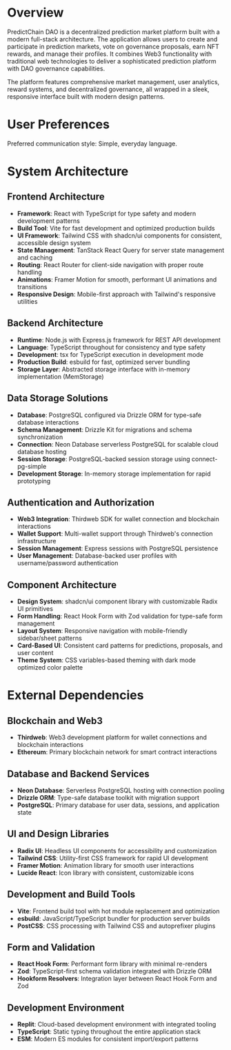 # Overview

PredictChain DAO is a decentralized prediction market platform built with a modern full-stack architecture. The application allows users to create and participate in prediction markets, vote on governance proposals, earn NFT rewards, and manage their profiles. It combines Web3 functionality with traditional web technologies to deliver a sophisticated prediction platform with DAO governance capabilities.

The platform features comprehensive market management, user analytics, reward systems, and decentralized governance, all wrapped in a sleek, responsive interface built with modern design patterns.

# User Preferences

Preferred communication style: Simple, everyday language.

# System Architecture

## Frontend Architecture
- **Framework**: React with TypeScript for type safety and modern development patterns
- **Build Tool**: Vite for fast development and optimized production builds  
- **UI Framework**: Tailwind CSS with shadcn/ui components for consistent, accessible design system
- **State Management**: TanStack React Query for server state management and caching
- **Routing**: React Router for client-side navigation with proper route handling
- **Animations**: Framer Motion for smooth, performant UI animations and transitions
- **Responsive Design**: Mobile-first approach with Tailwind's responsive utilities

## Backend Architecture  
- **Runtime**: Node.js with Express.js framework for REST API development
- **Language**: TypeScript throughout for consistency and type safety
- **Development**: tsx for TypeScript execution in development mode
- **Production Build**: esbuild for fast, optimized server bundling
- **Storage Layer**: Abstracted storage interface with in-memory implementation (MemStorage)

## Data Storage Solutions
- **Database**: PostgreSQL configured via Drizzle ORM for type-safe database interactions
- **Schema Management**: Drizzle Kit for migrations and schema synchronization  
- **Connection**: Neon Database serverless PostgreSQL for scalable cloud database hosting
- **Session Storage**: PostgreSQL-backed session storage using connect-pg-simple
- **Development Storage**: In-memory storage implementation for rapid prototyping

## Authentication and Authorization
- **Web3 Integration**: Thirdweb SDK for wallet connection and blockchain interactions
- **Wallet Support**: Multi-wallet support through Thirdweb's connection infrastructure
- **Session Management**: Express sessions with PostgreSQL persistence
- **User Management**: Database-backed user profiles with username/password authentication

## Component Architecture
- **Design System**: shadcn/ui component library with customizable Radix UI primitives
- **Form Handling**: React Hook Form with Zod validation for type-safe form management  
- **Layout System**: Responsive navigation with mobile-friendly sidebar/sheet patterns
- **Card-Based UI**: Consistent card patterns for predictions, proposals, and user content
- **Theme System**: CSS variables-based theming with dark mode optimized color palette

# External Dependencies

## Blockchain and Web3
- **Thirdweb**: Web3 development platform for wallet connections and blockchain interactions
- **Ethereum**: Primary blockchain network for smart contract interactions

## Database and Backend Services  
- **Neon Database**: Serverless PostgreSQL hosting with connection pooling
- **Drizzle ORM**: Type-safe database toolkit with migration support
- **PostgreSQL**: Primary database for user data, sessions, and application state

## UI and Design Libraries
- **Radix UI**: Headless UI components for accessibility and customization
- **Tailwind CSS**: Utility-first CSS framework for rapid UI development  
- **Framer Motion**: Animation library for smooth user interactions
- **Lucide React**: Icon library with consistent, customizable icons

## Development and Build Tools
- **Vite**: Frontend build tool with hot module replacement and optimization
- **esbuild**: JavaScript/TypeScript bundler for production server builds
- **PostCSS**: CSS processing with Tailwind CSS and autoprefixer plugins

## Form and Validation
- **React Hook Form**: Performant form library with minimal re-renders
- **Zod**: TypeScript-first schema validation integrated with Drizzle ORM
- **Hookform Resolvers**: Integration layer between React Hook Form and Zod

## Development Environment
- **Replit**: Cloud-based development environment with integrated tooling
- **TypeScript**: Static typing throughout the entire application stack
- **ESM**: Modern ES modules for consistent import/export patterns
